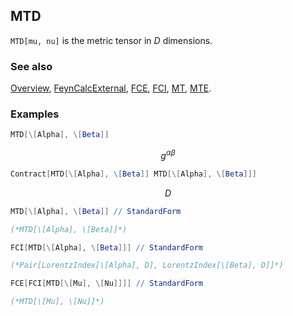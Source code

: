 ## MTD

`MTD[mu, nu]` is the metric tensor in $D$ dimensions.

### See also

[Overview](Extra/FeynCalc.md), [FeynCalcExternal](FeynCalcExternal.md), [FCE](FCE.md), [FCI](FCI.md), [MT](MT.md), [MTE](MTE.md).

### Examples

```mathematica
MTD[\[Alpha], \[Beta]]
```

$$g^{\alpha \beta }$$

```mathematica
Contract[MTD[\[Alpha], \[Beta]] MTD[\[Alpha], \[Beta]]]
```

$$D$$

```mathematica
MTD[\[Alpha], \[Beta]] // StandardForm

(*MTD[\[Alpha], \[Beta]]*)
```

```mathematica
FCI[MTD[\[Alpha], \[Beta]]] // StandardForm

(*Pair[LorentzIndex[\[Alpha], D], LorentzIndex[\[Beta], D]]*)
```

```mathematica
FCE[FCI[MTD[\[Mu], \[Nu]]]] // StandardForm

(*MTD[\[Mu], \[Nu]]*)
```
